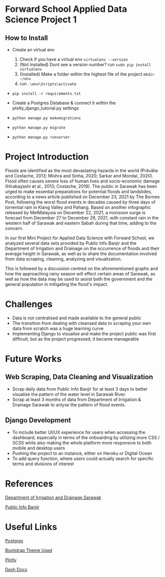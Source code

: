 # Forward School Applied Data Science Project 1

## How to Install

- Create an virtual env 
    1. Check if you have a virtual env ``virtualenv --version``
    2. (Not Installed) Dont see a version number? run ``sudo pip install virtualenv``
    3. (Installed) Make a folder within the highest file of the project ``mkdir ~/env``
    4. run ``.\env\Scripts\activate``

- ``pip install -r requirements.txt``

- Create a Postgres Database & connect it within the plotly_django_tutorial.py settings

- ``python manage.py makemigrations``

- ``python manage.py migrate``

- ``python manage.py runserver``

# Project Introduction

Floods are identified as the most devastating hazards in the world (Prăvălie and Costache, 2013; Mishra and Sinha, 2020; Sarkar and Mondal, 2020). Flood often causes severe loss of human lives and socio-economic damage (Hirabayashi et al., 2013; Costache, 2019). The public in Sarawak has been urged to make essential preparations for potential floods and landslides, according to a news article published on December 23, 2021 by The Borneo Post, following the worst flood events in decades caused by three days of torrential rain in Klang Valley and Pahang. Based on another infographic released by MetMalaysia on December 22, 2021, a monsoon surge is forecast from December 27 to December 29, 2021, with constant rain in the western half of Sarawak and eastern Sabah during that time, adding to the concern.

In our first Mini Project for Applied Data Science with Forward School, we analyzed several data sets provided by Public Info Banjir and the Department of Irrigation and Drainage on the occurrence of floods and their average height in Sarawak, as well as to share the documentation involved from data scraping, cleaning, analyzing and visualization.

This is followed by a discussion centred on the aforementioned graphs and how the approaching rainy season will effect certain areas of Sarawak, as well as how the data may be used to assist both the government and the general population in mitigating the flood's impact.

# Challenges

- Data is not centralised and made available to the general public
- The transition from dealing with cleansed data to scraping your own data from scratch was a huge learning curve
- Implementing Django to visualise and make the project public was first difficult, but as the project progressed, it became manageable

# Future Works

## Web Scraping, Data Cleaning and Visualization

- Scrap daily data from Public Info Banjir for at least 3 days to better visualise the pattern of the water level in Sarawak River.
- Scrap at least 3 months of data from Department of Irrigation & Drainage Sarawak to anlyse the pattern of flood events. 

## Django Development

- To include better UI/UX experience for users when accessing the dashboard, especially in terms of the onboarding by utilizing more CSS / SCSS while also making the whole platform more responsive to both mobile and desktop users
- Pushing the project to an instance, either on Heroku or Digital Ocean
- To add query function, where users could actually search for specific terms and divisions of interest


# References

[Department of Irrigation and Drainage Sarawak](https://did.sarawak.gov.my/page-0-0-1517-Recorded-Flood-Event-in-Sarawak-P18.html)

[Public Info Banjir](https://publicinfobanjir.water.gov.my/)

# Useful Links

[Postgres](https://www.postgresql.org/)

[Bootstrap Theme Used](https://startbootstrap.com/themes/sb-admin-2/)

[Plotly](https://plot.ly/python/)

[Dash Docs](https://dash.plot.ly/)
